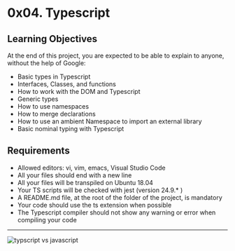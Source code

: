 # 0x04. Typescript
## Learning Objectives
At the end of this project, you are expected to be able to explain to anyone, without the help of Google:

- Basic types in Typescript
- Interfaces, Classes, and functions
- How to work with the DOM and Typescript
- Generic types
- How to use namespaces
- How to merge declarations
- How to use an ambient Namespace to import an external library
- Basic nominal typing with Typescript
## Requirements
- Allowed editors: vi, vim, emacs, Visual Studio Code
- All your files should end with a new line
- All your files will be transpiled on Ubuntu 18.04
- Your TS scripts will be checked with jest (version 24.9.* )
- A README.md file, at the root of the folder of the project, is mandatory
- Your code should use the ts extension when possible
- The Typescript compiler should not show any warning or error when compiling your code
<hr>
<img src="https://s3.amazonaws.com/alx-intranet.hbtn.io/uploads/medias/2019/12/baea85b5e9a9fb5c36ec.png?X-Amz-Algorithm=AWS4-HMAC-SHA256&X-Amz-Credential=AKIARDDGGGOUSBVO6H7D%2F20241009%2Fus-east-1%2Fs3%2Faws4_request&X-Amz-Date=20241009T110242Z&X-Amz-Expires=86400&X-Amz-SignedHeaders=host&X-Amz-Signature=23bfd99f1797fcc5bce53b67698082d969474e9760ca06073ceba6e34f2a433c" alt="typscript vs javascript"></img>
